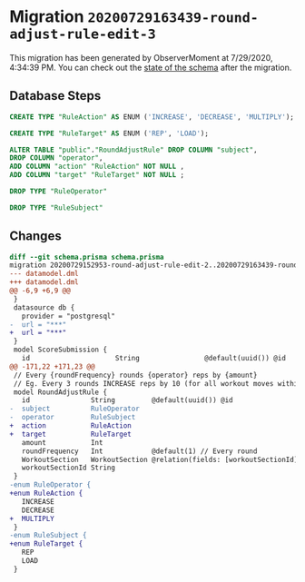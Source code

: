 # Migration `20200729163439-round-adjust-rule-edit-3`

This migration has been generated by ObserverMoment at 7/29/2020, 4:34:39 PM.
You can check out the [state of the schema](./schema.prisma) after the migration.

## Database Steps

```sql
CREATE TYPE "RuleAction" AS ENUM ('INCREASE', 'DECREASE', 'MULTIPLY');

CREATE TYPE "RuleTarget" AS ENUM ('REP', 'LOAD');

ALTER TABLE "public"."RoundAdjustRule" DROP COLUMN "subject",
DROP COLUMN "operator",
ADD COLUMN "action" "RuleAction" NOT NULL ,
ADD COLUMN "target" "RuleTarget" NOT NULL ;

DROP TYPE "RuleOperator"

DROP TYPE "RuleSubject"
```

## Changes

```diff
diff --git schema.prisma schema.prisma
migration 20200729152953-round-adjust-rule-edit-2..20200729163439-round-adjust-rule-edit-3
--- datamodel.dml
+++ datamodel.dml
@@ -6,9 +6,9 @@
 }
 datasource db {
   provider = "postgresql"
-  url = "***"
+  url = "***"
 }
 model ScoreSubmission {
   id                     String                @default(uuid()) @id
@@ -171,22 +171,23 @@
 // Every {roundFrequency} rounds {operator} reps by {amount}
 // Eg. Every 3 rounds INCREASE reps by 10 (for all workout moves within the section)
 model RoundAdjustRule {
   id               String         @default(uuid()) @id
-  subject          RuleOperator
-  operator         RuleSubject
+  action           RuleAction
+  target           RuleTarget
   amount           Int
   roundFrequency   Int            @default(1) // Every round
   WorkoutSection   WorkoutSection @relation(fields: [workoutSectionId], references: [id])
   workoutSectionId String
 }
-enum RuleOperator {
+enum RuleAction {
   INCREASE
   DECREASE
+  MULTIPLY
 }
-enum RuleSubject {
+enum RuleTarget {
   REP
   LOAD
 }
```


